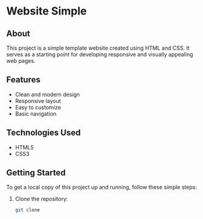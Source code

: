 # Website Simple

## About

This project is a simple template website created using HTML and CSS. It serves as a starting point for developing responsive and visually appealing web pages.

## Features

- Clean and modern design
- Responsive layout
- Easy to customize
- Basic navigation

## Technologies Used

- HTML5
- CSS3

## Getting Started

To get a local copy of this project up and running, follow these simple steps:

1. Clone the repository:
   ```bash
   git clone
   ```
